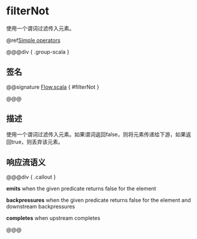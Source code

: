 # filterNot

使用一个谓词过滤传入元素。

@ref[Simple operators](../index.md#simple-operators)

@@@div { .group-scala }

## 签名

@@signature [Flow.scala](/akka-stream/src/main/scala/akka/stream/scaladsl/Flow.scala) { #filterNot }

@@@

## 描述

使用一个谓词过滤传入元素。如果谓词返回false，则将元素传递给下游，如果返回true，则丢弃该元素。

## 响应流语义

@@@div { .callout }

**emits** when the given predicate returns false for the element

**backpressures** when the given predicate returns false for the element and downstream backpressures

**completes** when upstream completes

@@@


